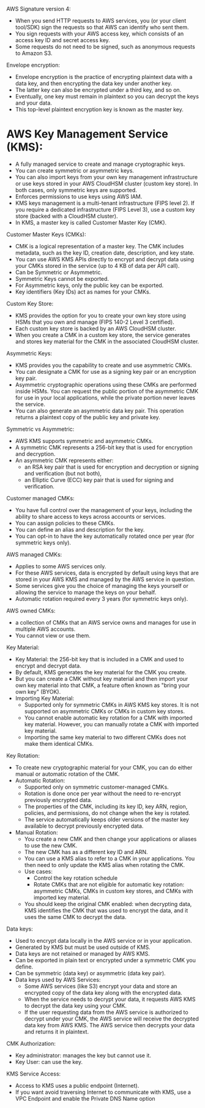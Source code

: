 AWS Signature version 4:
- When you send HTTP requests to AWS services, you (or your client tool/SDK) sign the requests so that AWS can identify who sent them. 
- You sign requests with your AWS access key, which consists of an access key ID and secret access key.
- Some requests do not need to be signed, such as anonymous requests to Amazon S3.

Envelope encryption:
- Envelope encryption is the practice of encrypting plaintext data with a data key, and then encrypting the data key under another key. 
- The latter key can also be encrypted under a third key, and so on.
- Eventually, one key must remain in plaintext so you can decrypt the keys and your data. 
- This top-level plaintext encryption key is known as the master key. 

# AWS Key Management Service (KMS):
- A fully managed service to create and manage cryptographic keys.
- You can create symmetric or asymmetric keys.
- You can also import keys from your own key management infrastructure or use keys stored in your AWS CloudHSM cluster (custom key store). In both cases, only symmetric keys are supported. 
- Enforces permissions to use keys using AWS IAM.
- KMS keys management is a multi-tenant infrastructure (FIPS level 2). If you require a dedicated infrastructure (FIPS Level 3), use a custom key store (backed with a CloudHSM cluster).
- In KMS, a master key is called Customer Master Key (CMK).

Customer Master Keys (CMKs):
- CMK is a logical representation of a master key. The CMK includes metadata, such as the key ID, creation date, description, and key state. 
- You can use AWS KMS APIs directly to encrypt and decrypt data using your CMKs stored in the service (up to 4 KB of data per API call).
- Can be Symmetric or Asymmetric.
- Symmetric Keys cannot be exported.
- For Asymmetric keys, only the public key can be exported.
- Key identifiers (Key IDs) act as names for your CMKs.

Custom Key Store:
- KMS provides the option for you to create your own key store using HSMs that you own and manage (FIPS 140-2 Level 3 certified).
- Each custom key store is backed by an AWS CloudHSM cluster. 
- When you create a CMK in a custom key store, the service generates and stores key material for the CMK in the associated CloudHSM cluster. 

Asymmetric Keys:
- KMS provides you the capability to create and use asymmetric CMKs.
- You can designate a CMK for use as a signing key pair or an encryption key pair. 
- Asymmetric cryptographic operations using these CMKs are performed inside HSMs. You can request the public portion of the asymmetric CMK for use in your local applications, while the private portion never leaves the service.
- You can also generate an asymmetric data key pair. This operation returns a plaintext copy of the public key and private key.

Symmetric vs Asymmetric:
- AWS KMS supports symmetric and asymmetric CMKs. 
- A symmetric CMK represents a 256-bit key that is used for encryption and decryption. 
- An asymmetric CMK represents either:
	- an RSA key pair that is used for encryption and decryption or signing and verification (but not both),
	- an Elliptic Curve (ECC) key pair that is used for signing and verification. 

Customer managed CMKs: 
- You have full control over the management of your keys, including the ability to share access to keys across accounts or services.
- You can assign policies to these CMKs.
- You can define an alias and description for the key.
- You can opt-in to have the key automatically rotated once per year (for symmetric keys only).

AWS managed CMKs:
- Applies to some AWS services only.
- For these AWS services, data is encrypted by default using keys that are stored in your AWS KMS and managed by the AWS service in question. 
- Some services give you the choice of managing the keys yourself or allowing the service to manage the keys on your behalf. 
- Automatic rotation required every 3 years (for symmetric keys only).

AWS owned CMKs:
- a collection of CMKs that an AWS service owns and manages for use in multiple AWS accounts. 
- You cannot view or use them.

Key Material:
- Key Material: the 256-bit key that is included in a CMK and used to encrypt and decrypt data.
- By default, KMS generates the key material for the CMK you create.
- But you can create a CMK without key material and then import your own key material into that CMK, a feature often known as "bring your own key" (BYOK). 
- Importing Key Material:
	- Supported only for symmetric CMKs in AWS KMS key stores. It is not supported on asymmetric CMKs or CMKs in custom key stores. 
	- You cannot enable automatic key rotation for a CMK with imported key material. However, you can manually rotate a CMK with imported key material. 
	- Importing the same key material to two different CMKs does not make them identical CMKs.

Key Rotation:
- To create new cryptographic material for your CMK, you can do either manual or automatic rotation of the CMK.
- Automatic Rotation:
	- Supported only on symmetric customer-managed CMKs.
	- Rotation is done once per year without the need to re-encrypt previously encrypted data.
	- The properties of the CMK, including its key ID, key ARN, region, policies, and permissions, do not change when the key is rotated.
	- The service automatically keeps older versions of the master key available to decrypt previously encrypted data. 
- Manual Rotation:
	- You create a new CMK and then change your applications or aliases to use the new CMK.
	- The new CMK has as a different key ID and ARN.
	- You can use a KMS alias to refer to a CMK in your applications. You then need to only update the KMS alias when rotating the CMK.
	- Use cases: 
		- Control the key rotation schedule
		- Rotate CMKs that are not eligible for automatic key rotation: asymmetric CMKs, CMKs in custom key stores, and CMKs with imported key material.
	- You should keep the original CMK enabled: when decrypting data, KMS identifies the CMK that was used to encrypt the data, and it uses the same CMK to decrypt the data. 


Data keys: 
- Used to encrypt data locally in the AWS service or in your application. 
- Generated by KMS but must be used outside of KMS.
- Data keys are not retained or managed by AWS KMS. 
- Can be exported in plain text or encrypted under a symmetric CMK you define. 
- Can be symmetric (data key) or asymmetric (data key pair).
- Data keys used by AWS Services:
	- Some AWS services (like S3) encrypt your data and store an encrypted copy of the data key along with the encrypted data.
	- When the service needs to decrypt your data, it requests AWS KMS to decrypt the data key using your CMK.
	- If the user requesting data from the AWS service is authorized to decrypt under your CMK, the AWS service will receive the decrypted data key from AWS KMS. The AWS service then decrypts your data and returns it in plaintext. 

CMK Authorization:
- Key administrator: manages the key but cannot use it.
- Key User: can use the key.

KMS Service Access: 
- Access to KMS uses a public endpoint (Internet).
- If you want avoid traversing Internet to communicate with KMS, use a VPC Endpoint and enable the Private DNS Name option